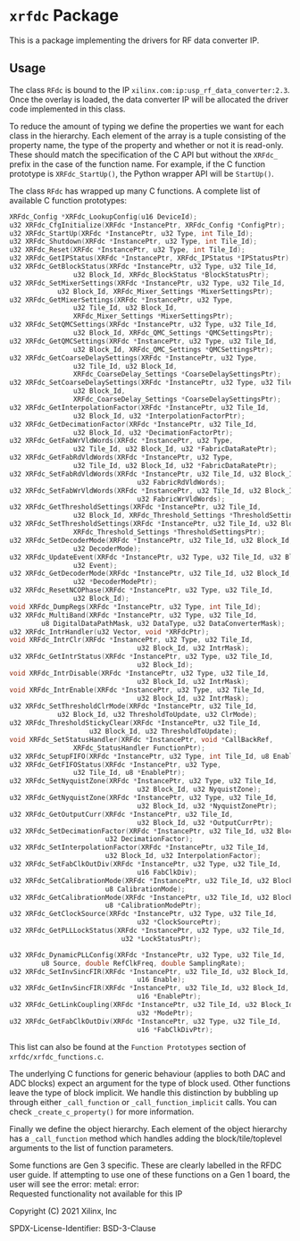 # `xrfdc` Package

This is a package implementing the drivers for RF data converter IP.

## Usage

The class `RFdc` is bound to the IP `xilinx.com:ip:usp_rf_data_converter:2.3`.
Once the overlay is loaded, the data converter IP will be allocated the driver
code implemented in this class.

To reduce the amount of typing we define the properties we want for each
class in the hierarchy. Each element of the array is a tuple consisting of
the property name, the type of the property and whether or not it is
read-only. These should match the specification of the C API but without the
`XRFdc_` prefix in the case of the function name. For example,
if the C function prototype is `XRFdc_StartUp()`, the Python wrapper API will
be `StartUp()`.

The class `RFdc` has wrapped up many C functions.
A complete list of available C function prototypes:

```c
XRFdc_Config *XRFdc_LookupConfig(u16 DeviceId);
u32 XRFdc_CfgInitialize(XRFdc *InstancePtr, XRFdc_Config *ConfigPtr);
u32 XRFdc_StartUp(XRFdc *InstancePtr, u32 Type, int Tile_Id);
u32 XRFdc_Shutdown(XRFdc *InstancePtr, u32 Type, int Tile_Id);
u32 XRFdc_Reset(XRFdc *InstancePtr, u32 Type, int Tile_Id);
u32 XRFdc_GetIPStatus(XRFdc *InstancePtr, XRFdc_IPStatus *IPStatusPtr);
u32 XRFdc_GetBlockStatus(XRFdc *InstancePtr, u32 Type, u32 Tile_Id,
				u32 Block_Id, XRFdc_BlockStatus *BlockStatusPtr);
u32 XRFdc_SetMixerSettings(XRFdc *InstancePtr, u32 Type, u32 Tile_Id,
			u32 Block_Id, XRFdc_Mixer_Settings *MixerSettingsPtr);
u32 XRFdc_GetMixerSettings(XRFdc *InstancePtr, u32 Type,
				u32 Tile_Id, u32 Block_Id,
				XRFdc_Mixer_Settings *MixerSettingsPtr);
u32 XRFdc_SetQMCSettings(XRFdc *InstancePtr, u32 Type, u32 Tile_Id,
				u32 Block_Id, XRFdc_QMC_Settings *QMCSettingsPtr);
u32 XRFdc_GetQMCSettings(XRFdc *InstancePtr, u32 Type, u32 Tile_Id,
				u32 Block_Id, XRFdc_QMC_Settings *QMCSettingsPtr);
u32 XRFdc_GetCoarseDelaySettings(XRFdc *InstancePtr, u32 Type,
				u32 Tile_Id, u32 Block_Id,
				XRFdc_CoarseDelay_Settings *CoarseDelaySettingsPtr);
u32 XRFdc_SetCoarseDelaySettings(XRFdc *InstancePtr, u32 Type, u32 Tile_Id,
				u32 Block_Id,
				XRFdc_CoarseDelay_Settings *CoarseDelaySettingsPtr);
u32 XRFdc_GetInterpolationFactor(XRFdc *InstancePtr, u32 Tile_Id,
				u32 Block_Id, u32 *InterpolationFactorPtr);
u32 XRFdc_GetDecimationFactor(XRFdc *InstancePtr, u32 Tile_Id,
				u32 Block_Id, u32 *DecimationFactorPtr);
u32 XRFdc_GetFabWrVldWords(XRFdc *InstancePtr, u32 Type,
				u32 Tile_Id, u32 Block_Id, u32 *FabricDataRatePtr);
u32 XRFdc_GetFabRdVldWords(XRFdc *InstancePtr, u32 Type,
				u32 Tile_Id, u32 Block_Id, u32 *FabricDataRatePtr);
u32 XRFdc_SetFabRdVldWords(XRFdc *InstancePtr, u32 Tile_Id, u32 Block_Id,
								u32 FabricRdVldWords);
u32 XRFdc_SetFabWrVldWords(XRFdc *InstancePtr, u32 Tile_Id, u32 Block_Id,
								u32 FabricWrVldWords);
u32 XRFdc_GetThresholdSettings(XRFdc *InstancePtr, u32 Tile_Id,
				u32 Block_Id, XRFdc_Threshold_Settings *ThresholdSettingsPtr);
u32 XRFdc_SetThresholdSettings(XRFdc *InstancePtr, u32 Tile_Id, u32 Block_Id,
				XRFdc_Threshold_Settings *ThresholdSettingsPtr);
u32 XRFdc_SetDecoderMode(XRFdc *InstancePtr, u32 Tile_Id, u32 Block_Id,
				u32 DecoderMode);
u32 XRFdc_UpdateEvent(XRFdc *InstancePtr, u32 Type, u32 Tile_Id, u32 Block_Id,
				u32 Event);
u32 XRFdc_GetDecoderMode(XRFdc *InstancePtr, u32 Tile_Id, u32 Block_Id,
				u32 *DecoderModePtr);
u32 XRFdc_ResetNCOPhase(XRFdc *InstancePtr, u32 Type, u32 Tile_Id,
				u32 Block_Id);
void XRFdc_DumpRegs(XRFdc *InstancePtr, u32 Type, int Tile_Id);
u32 XRFdc_MultiBand(XRFdc *InstancePtr, u32 Type, u32 Tile_Id,
		u8 DigitalDataPathMask, u32 DataType, u32 DataConverterMask);
u32 XRFdc_IntrHandler(u32 Vector, void *XRFdcPtr);
void XRFdc_IntrClr(XRFdc *InstancePtr, u32 Type, u32 Tile_Id,
								u32 Block_Id, u32 IntrMask);
u32 XRFdc_GetIntrStatus(XRFdc *InstancePtr, u32 Type, u32 Tile_Id,
								u32 Block_Id);
void XRFdc_IntrDisable(XRFdc *InstancePtr, u32 Type, u32 Tile_Id,
								u32 Block_Id, u32 IntrMask);
void XRFdc_IntrEnable(XRFdc *InstancePtr, u32 Type, u32 Tile_Id,
								u32 Block_Id, u32 IntrMask);
u32 XRFdc_SetThresholdClrMode(XRFdc *InstancePtr, u32 Tile_Id,
			u32 Block_Id, u32 ThresholdToUpdate, u32 ClrMode);
u32 XRFdc_ThresholdStickyClear(XRFdc *InstancePtr, u32 Tile_Id,
					u32 Block_Id, u32 ThresholdToUpdate);
void XRFdc_SetStatusHandler(XRFdc *InstancePtr, void *CallBackRef,
				XRFdc_StatusHandler FunctionPtr);
u32 XRFdc_SetupFIFO(XRFdc *InstancePtr, u32 Type, int Tile_Id, u8 Enable);
u32 XRFdc_GetFIFOStatus(XRFdc *InstancePtr, u32 Type,
				u32 Tile_Id, u8 *EnablePtr);
u32 XRFdc_SetNyquistZone(XRFdc *InstancePtr, u32 Type, u32 Tile_Id,
								u32 Block_Id, u32 NyquistZone);
u32 XRFdc_GetNyquistZone(XRFdc *InstancePtr, u32 Type, u32 Tile_Id,
								u32 Block_Id, u32 *NyquistZonePtr);
u32 XRFdc_GetOutputCurr(XRFdc *InstancePtr, u32 Tile_Id,
								u32 Block_Id, u32 *OutputCurrPtr);
u32 XRFdc_SetDecimationFactor(XRFdc *InstancePtr, u32 Tile_Id, u32 Block_Id,
						u32 DecimationFactor);
u32 XRFdc_SetInterpolationFactor(XRFdc *InstancePtr, u32 Tile_Id, 
						u32 Block_Id, u32 InterpolationFactor);
u32 XRFdc_SetFabClkOutDiv(XRFdc *InstancePtr, u32 Type, u32 Tile_Id,
								u16 FabClkDiv);
u32 XRFdc_SetCalibrationMode(XRFdc *InstancePtr, u32 Tile_Id, u32 Block_Id,
						u8 CalibrationMode);
u32 XRFdc_GetCalibrationMode(XRFdc *InstancePtr, u32 Tile_Id, u32 Block_Id,
						u8 *CalibrationModePtr);
u32 XRFdc_GetClockSource(XRFdc *InstancePtr, u32 Type, u32 Tile_Id,
								u32 *ClockSourcePtr);
u32 XRFdc_GetPLLLockStatus(XRFdc *InstancePtr, u32 Type, u32 Tile_Id,
							u32 *LockStatusPtr);

u32 XRFdc_DynamicPLLConfig(XRFdc *InstancePtr, u32 Type, u32 Tile_Id,
		u8 Source, double RefClkFreq, double SamplingRate);
u32 XRFdc_SetInvSincFIR(XRFdc *InstancePtr, u32 Tile_Id, u32 Block_Id,
								u16 Enable);
u32 XRFdc_GetInvSincFIR(XRFdc *InstancePtr, u32 Tile_Id, u32 Block_Id,
								u16 *EnablePtr);
u32 XRFdc_GetLinkCoupling(XRFdc *InstancePtr, u32 Tile_Id, u32 Block_Id,
								u32 *ModePtr);
u32 XRFdc_GetFabClkOutDiv(XRFdc *InstancePtr, u32 Type, u32 Tile_Id,
								u16 *FabClkDivPtr);
```

This list can also be found at the `Function Prototypes` section of 
`xrfdc/xrfdc_functions.c`.

The underlying C functions for generic behaviour (applies to both DAC
and ADC blocks) expect an argument for the type of block used.
Other functions leave the type of block implicit. We handle this distinction
by bubbling up through either `_call_function` or `_call_function_implicit`
calls. You can check `_create_c_property()` for more information.

Finally we define the object hierarchy. Each element of the object
hierarchy has a `_call_function` method which handles adding the
block/tile/toplevel arguments to the list of function parameters.

Some functions are Gen 3 specific. These are clearly labelled in the RFDC user guide. 
If attempting to use one of these functions on a Gen 1 board, the user will see the error:
metal: error:     
 Requested functionality not available for this IP 

Copyright (C) 2021 Xilinx, Inc

SPDX-License-Identifier: BSD-3-Clause

